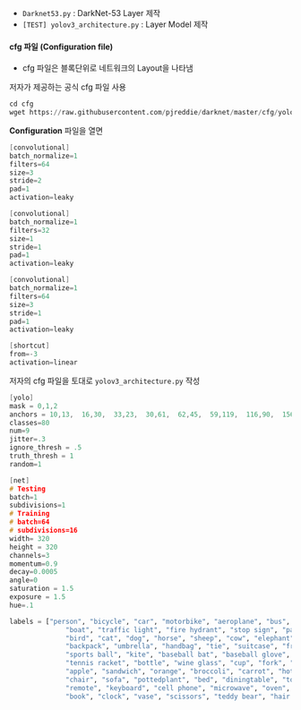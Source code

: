 - ```Darknet53.py``` : DarkNet-53 Layer 제작
- ```[TEST] yolov3_architecture.py``` : Layer Model 제작

#### cfg 파일 (Configuration file)

- cfg 파일은 블록단위로 네트워크의 Layout을 나타냄

저자가 제공하는 공식 cfg 파일 사용  

```python
cd cfg
wget https://raw.githubusercontent.com/pjreddie/darknet/master/cfg/yolov3.cfg
```

**Configuration** 파일을 열면

```c
[convolutional]
batch_normalize=1
filters=64
size=3
stride=2
pad=1
activation=leaky

[convolutional]
batch_normalize=1
filters=32
size=1
stride=1
pad=1
activation=leaky

[convolutional]
batch_normalize=1
filters=64
size=3
stride=1
pad=1
activation=leaky

[shortcut]
from=-3
activation=linear
```
저자의 cfg 파일을 토대로 ```yolov3_architecture.py``` 작성

```c
[yolo]
mask = 0,1,2
anchors = 10,13,  16,30,  33,23,  30,61,  62,45,  59,119,  116,90,  156,198,  373,326
classes=80
num=9
jitter=.3
ignore_thresh = .5
truth_thresh = 1
random=1
```

```c
[net]
# Testing
batch=1
subdivisions=1
# Training
# batch=64
# subdivisions=16
width= 320
height = 320
channels=3
momentum=0.9
decay=0.0005
angle=0
saturation = 1.5
exposure = 1.5
hue=.1
```
```python
labels = ["person", "bicycle", "car", "motorbike", "aeroplane", "bus", "train", "truck", \
              "boat", "traffic light", "fire hydrant", "stop sign", "parking meter", "bench", \
              "bird", "cat", "dog", "horse", "sheep", "cow", "elephant", "bear", "zebra", "giraffe", \
              "backpack", "umbrella", "handbag", "tie", "suitcase", "frisbee", "skis", "snowboard", \
              "sports ball", "kite", "baseball bat", "baseball glove", "skateboard", "surfboard", \
              "tennis racket", "bottle", "wine glass", "cup", "fork", "knife", "spoon", "bowl", "banana", \
              "apple", "sandwich", "orange", "broccoli", "carrot", "hot dog", "pizza", "donut", "cake", \
              "chair", "sofa", "pottedplant", "bed", "diningtable", "toilet", "tvmonitor", "laptop", "mouse", \
              "remote", "keyboard", "cell phone", "microwave", "oven", "toaster", "sink", "refrigerator", \
              "book", "clock", "vase", "scissors", "teddy bear", "hair drier", "toothbrush"]
```
